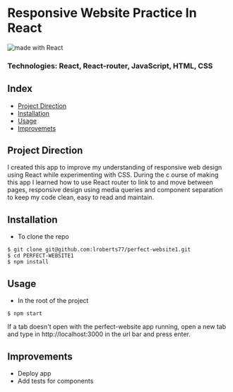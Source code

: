 # Responsive Website Practice In React
<div>
<img src="https://img.shields.io/badge/made%20with-React-green.svg?logo=react&colorA=000000&colorB=be33ff" alt="made with React" />
</div>

### Technologies: React, React-router, JavaScript, HTML, CSS

## Index
* [Project Direction](#Project)
* [Installation](#Install)
* [Usage](#Usage)
* [Improvemets](#Improvements)

## <a name="Project">Project Direction</a>
I created this app to improve my understanding of responsive web design using React while experimenting with CSS. During the c ourse of making this app I learned how to use React router to link to and move between pages, responsive design using media queries and component separation to keep my code clean, easy to read and maintain.

## <a name="Install">Installation</a>
* To clone the repo
```shell
$ git clone git@github.com:lroberts77/perfect-website1.git
$ cd PERFECT-WEBSITE1
$ npm install
```

## <a name="Usage">Usage</a>
* In the root of the project
```shell
$ npm start
```

If a tab doesn't open with the perfect-website app running, open a new tab and type in http://localhost:3000 in the url bar and press enter.

## <a name="Improvements">Improvements</a>
* Deploy app
* Add tests for components